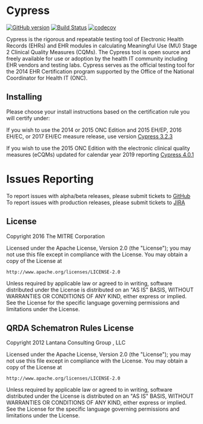 Cypress
=========

[![GitHub version](https://badge.fury.io/gh/projectcypress%2Fcypress.svg)](https://badge.fury.io/gh/projectcypress%2Fcypress)
[![Build Status](https://travis-ci.org/projectcypress/cypress.svg?branch=master)](https://travis-ci.org/projectcypress/cypress)
[![codecov](https://codecov.io/gh/projectcypress/cypress/branch/master/graph/badge.svg)](https://codecov.io/gh/projectcypress/cypress)

Cypress is the rigorous and repeatable testing tool of Electronic Health Records (EHRs) and EHR modules in calculating Meaningful Use (MU) Stage 2 Clinical Quality Measures (CQMs). The Cypress tool is open source and freely available for use or adoption by the health IT community including EHR vendors and testing labs. Cypress serves as the official testing tool for the 2014 EHR Certification program supported by the Office of the National Coordinator for Health IT (ONC).

Installing
-------
Please choose your install instructions based on the certification rule you will certify under:

If you wish to use the 2014 or 2015 ONC Edition and 2015 EH/EP, 2016 EH/EC, or 2017 EH/EC measure release, use version [Cypress 3.2.3](https://github.com/projectcypress/cypress/wiki/Cypress-3-Install-Instructions)

If you wish to use the 2015 ONC Edition with the electronic clinical quality measures (eCQMs) updated for calendar year 2019 reporting [Cypress 4.0.1](https://github.com/projectcypress/cypress/wiki/Cypress-4-Install-Instructions)


Issues Reporting
================
To report issues with alpha/beta releases, please submit tickets to [GitHub](https://github.com/projectcypress/cypress/issues)
To report issues with production releases, please submit tickets to [JIRA](https://oncprojectracking.healthit.gov/support/projects/CYPRESS/issues)


License
-------

Copyright 2016 The MITRE Corporation

Licensed under the Apache License, Version 2.0 (the "License");
you may not use this file except in compliance with the License.
You may obtain a copy of the License at

    http://www.apache.org/licenses/LICENSE-2.0

Unless required by applicable law or agreed to in writing, software
distributed under the License is distributed on an "AS IS" BASIS,
WITHOUT WARRANTIES OR CONDITIONS OF ANY KIND, either express or implied.
See the License for the specific language governing permissions and
limitations under the License.



QRDA Schematron Rules License
-----------------------------

Copyright 2012 Lantana Consulting Group , LLC

Licensed under the Apache License, Version 2.0 (the "License");
you may not use this file except in compliance with the License.
You may obtain a copy of the License at

    http://www.apache.org/licenses/LICENSE-2.0

Unless required by applicable law or agreed to in writing, software
distributed under the License is distributed on an "AS IS" BASIS,
WITHOUT WARRANTIES OR CONDITIONS OF ANY KIND, either express or implied.
See the License for the specific language governing permissions and
limitations under the License.
